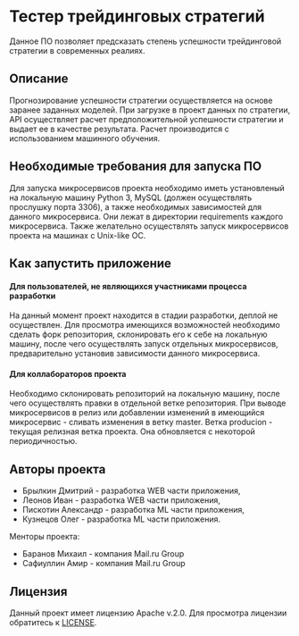 # Тестер трейдинговых стратегий
Данное ПО позволяет предсказать степень успешности трейдинговой стратегии в современных реалиях.

## Описание
Прогнозирование успешности стратегии осуществляется на основе заранее заданных моделей. При загрузке в проект данных по стратегии, API осуществляет расчет предположительной успешности стратегии и выдает ее в качестве результата. Расчет производится с использованием машинного обучения.

## Необходимые требования для запуска ПО
Для запуска микросервисов проекта необходимо иметь установленый на локальную машину Python 3, MySQL (должен осуществлять прослушку порта 3306), а также необходимых зависимостей для данного микросервиса. Они лежат в директории requirements каждого микросервиса.
Также желательно осуществлять запуск микросервисов проекта на машинах с Unix-like ОС.

## Как запустить приложение
#### Для пользователей, не являющихся участниками процесса разработки
На данный момент проект находится в стадии разработки, деплой не осуществлен. Для просмотра имеющихся возможностей необходимо сделать форк репозитория, склонировать его к себе на локальную машину, после чего осуществлять запуск отдельных микросервисов, предварительно установив зависимости данного микросервиса.

#### Для коллабораторов проекта
Необходимо склонировать репозиторий на локальную машину, после чего осуществлять правки в отдельной ветке репозитория. При выводе микросервисов в релиз или добавлении изменений в имеющийся микросервис - сливать изменения в ветку master. Ветка producion - текущая релизная ветка проекта. Она обновляется с некоторой периодичностью.

## Авторы проекта
* Брылкин Дмитрий - разработка WEB части приложения,
* Леонов Иван - разработка WEB части приложения,
* Пискотин Александр - разработка ML части приложения,
* Кузнецов Олег - разработка ML части приложения.

Менторы проекта:
* Баранов Михаил - компания Mail.ru Group
* Сафиуллин Амир - компания Mail.ru Group

## Лицензия
Данный проект имеет лицензию Apache v.2.0. Для просмотра лицензии обратитесь к [LICENSE](LICENSE).
